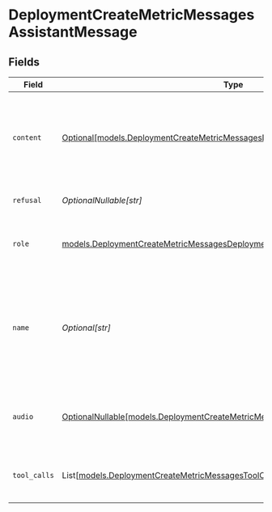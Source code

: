 # DeploymentCreateMetricMessagesAssistantMessage


## Fields

| Field                                                                                                                                                                | Type                                                                                                                                                                 | Required                                                                                                                                                             | Description                                                                                                                                                          |
| -------------------------------------------------------------------------------------------------------------------------------------------------------------------- | -------------------------------------------------------------------------------------------------------------------------------------------------------------------- | -------------------------------------------------------------------------------------------------------------------------------------------------------------------- | -------------------------------------------------------------------------------------------------------------------------------------------------------------------- |
| `content`                                                                                                                                                            | [Optional[models.DeploymentCreateMetricMessagesDeploymentsMetricsContent]](../models/deploymentcreatemetricmessagesdeploymentsmetricscontent.md)                     | :heavy_minus_sign:                                                                                                                                                   | The contents of the assistant message. Required unless `tool_calls` or `function_call` is specified.                                                                 |
| `refusal`                                                                                                                                                            | *OptionalNullable[str]*                                                                                                                                              | :heavy_minus_sign:                                                                                                                                                   | The refusal message by the assistant.                                                                                                                                |
| `role`                                                                                                                                                               | [models.DeploymentCreateMetricMessagesDeploymentsMetricsRequestRequestBodyRole](../models/deploymentcreatemetricmessagesdeploymentsmetricsrequestrequestbodyrole.md) | :heavy_check_mark:                                                                                                                                                   | The role of the messages author, in this case `assistant`.                                                                                                           |
| `name`                                                                                                                                                               | *Optional[str]*                                                                                                                                                      | :heavy_minus_sign:                                                                                                                                                   | An optional name for the participant. Provides the model information to differentiate between participants of the same role.                                         |
| `audio`                                                                                                                                                              | [OptionalNullable[models.DeploymentCreateMetricMessagesAudio]](../models/deploymentcreatemetricmessagesaudio.md)                                                     | :heavy_minus_sign:                                                                                                                                                   | Data about a previous audio response from the model.                                                                                                                 |
| `tool_calls`                                                                                                                                                         | List[[models.DeploymentCreateMetricMessagesToolCalls](../models/deploymentcreatemetricmessagestoolcalls.md)]                                                         | :heavy_minus_sign:                                                                                                                                                   | The tool calls generated by the model, such as function calls.                                                                                                       |